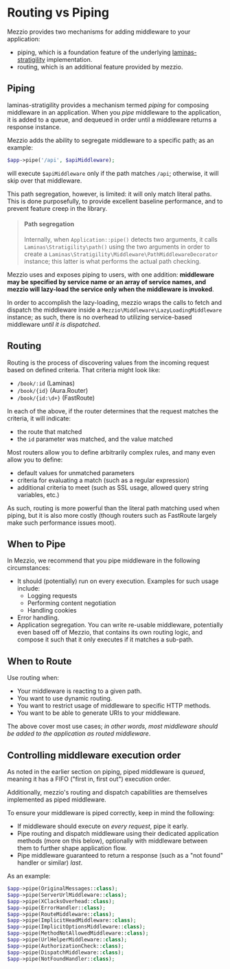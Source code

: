 # Routing vs Piping

Mezzio provides two mechanisms for adding middleware to your
application:

- piping, which is a foundation feature of the underlying
  [laminas-stratigility](https://docs.laminas.dev/laminas-stratigility/)
  implementation.
- routing, which is an additional feature provided by mezzio.

## Piping

laminas-stratigility provides a mechanism termed _piping_ for composing middleware
in an application. When you _pipe_ middleware to the application, it is added to
a queue, and dequeued in order until a middleware returns a response instance.

Mezzio adds the ability to segregate middleware to a specific path; as an
example:

```php
$app->pipe('/api', $apiMiddleware);
```

will execute `$apiMiddleware` only if the path matches `/api`; otherwise, it
will skip over that middleware.

This path segregation, however, is limited: it will only match literal paths.
This is done purposefully, to provide excellent baseline performance, and to
prevent feature creep in the library.

<!-- markdownlint-disable-next-line header-increment -->
> #### Path segregation
>
> Internally, when `Application::pipe()` detects two arguments, it calls
> `Laminas\Stratigility\path()` using the two arguments in order to create a
> `Laminas\Stratigility\Middleware\PathMiddlewareDecorator` instance; this latter is
> what performs the actual path checking.

Mezzio uses and exposes piping to users, with one addition: **middleware may
be specified by service name or an array of service names, and mezzio
will lazy-load the service only when the middleware is invoked**.

In order to accomplish the lazy-loading, mezzio wraps the calls to
fetch and dispatch the middleware inside a
`Mezzio\Middleware\LazyLoadingMiddleware` instance; as such, there is
no overhead to utilizing service-based middleware _until it is dispatched_.

## Routing

Routing is the process of discovering values from the incoming request based on
defined criteria. That criteria might look like:

- `/book/:id` (Laminas)
- `/book/{id}` (Aura.Router)
- `/book/{id:\d+}` (FastRoute)

In each of the above, if the router determines that the request matches the
criteria, it will indicate:

- the route that matched
- the `id` parameter was matched, and the value matched

Most routers allow you to define arbitrarily complex rules, and many even allow
you to define:

- default values for unmatched parameters
- criteria for evaluating a match (such as a regular expression)
- additional criteria to meet (such as SSL usage, allowed query string
  variables, etc.)

As such, routing is more powerful than the literal path matching used when
piping, but it is also more costly (though routers such as FastRoute largely
make such performance issues moot).

## When to Pipe

In Mezzio, we recommend that you pipe middleware in the following
circumstances:

- It should (potentially) run on every execution. Examples for such usage
  include:
    - Logging requests
    - Performing content negotiation
    - Handling cookies
- Error handling.
- Application segregation. You can write re-usable middleware, potentially even
  based off of Mezzio, that contains its own routing logic, and compose it
  such that it only executes if it matches a sub-path.

## When to Route

Use routing when:

- Your middleware is reacting to a given path.
- You want to use dynamic routing.
- You want to restrict usage of middleware to specific HTTP methods.
- You want to be able to generate URIs to your middleware.

The above cover most use cases; _in other words, most middleware should be added
to the application as routed middleware_.

## Controlling middleware execution order

As noted in the earlier section on piping, piped middleware is _queued_, meaning
it has a FIFO ("first in, first out") execution order.

Additionally, mezzio's routing and dispatch capabilities are themselves
implemented as piped middleware.

To ensure your middleware is piped correctly, keep in mind the following:

- If middleware should execute on _every request_, pipe it early.
- Pipe routing and dispatch middleware using their dedicated application methods
  (more on this below), optionally with middleware between them to further shape
  application flow.
- Pipe middleware guaranteed to return a response (such as a "not found" handler
  or similar) _last_.

As an example:

```php
$app->pipe(OriginalMessages::class);
$app->pipe(ServerUrlMiddleware::class);
$app->pipe(XClacksOverhead::class);
$app->pipe(ErrorHandler::class);
$app->pipe(RouteMiddleware::class);
$app->pipe(ImplicitHeadMiddleware::class);
$app->pipe(ImplicitOptionsMiddleware::class);
$app->pipe(MethodNotAllowedMiddleware::class);
$app->pipe(UrlHelperMiddleware::class);
$app->pipe(AuthorizationCheck::class);
$app->pipe(DispatchMiddleware::class);
$app->pipe(NotFoundHandler::class);
```
